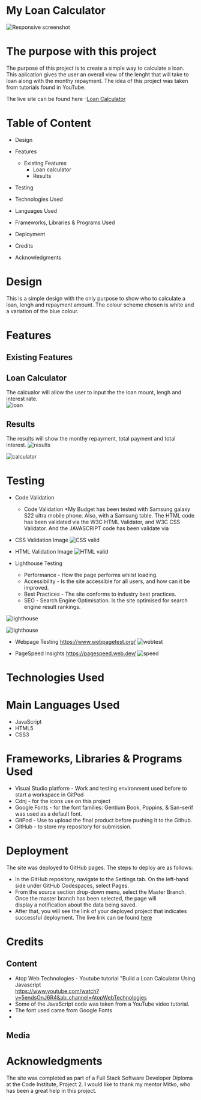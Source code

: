 # My Loan Calculator
![Responsive screenshot](/asset/images/readme-images/responsiveloan.png)
# The purpose with this project
The purpose of this project is to create a simple way to calculate a loan. This aplication gives the user an overall view of the lenght that will take to loan along with the monthy repayment. 
The idea of this project was taken from tutorials found in YouTube. 

The live site can be found here -[Loan Calculator](https://rhogand.github.io/LoanCalculator/)
# Table of Content
* Design
* Features
    * Existing Features
        * Loan calculator
        * Results
           
* Testing
* Technologies Used
* Languages Used
* Frameworks, Libraries & Programs Used
* Deployment
* Credits
* Acknowledgments
# Design 

This is a simple design with the only purpose to show who to calculate a loan, lengh and repayment amount.
The colour scheme chosen is white and a variation of the blue colour.
# Features
## Existing Features

## Loan Calculator
The calcualor will allow the user to input the the loan mount, lengh and interest rate.  
![loan](/asset/images/readme-images/loan%20.png)
## Results
The results will show the monthy repayment, total payment and total interest.
![results](/asset/images/readme-images/loan%20cal-res.png)

![calculator](/asset/images/readme-images/loan%20calculator.png)

# Testing

* Code Validation
   * Code Validation *My Budget has been tested with Samsung galaxy S22 ultra mobile phone. Also, with a Samsung table. The HTML 
    code has been validated via the W3C HTML Validator, and W3C CSS Validator. And the JAVASCRIPT code has been validate via 

* CSS Validation Image
![CSS valid](/asset/images/readme-images/CSSValidation.png  )
* HTML Validation Image
![HTML valid](/asset/images/readme-images/HTMLlvalidation.png)

* Lighthouse Testing
    * Performance - How the page performs whilst  loading.
    * Accessibility - Is the site accessible for all users, and how can it be improved.
    * Best Practices - The site conforms to industry best practices.
    * SEO - Search Engine Optimisation. Is the site optimised for search engine result rankings.

 ![lighthouse](/asset/images/readme-images/lighthouse.png)   

 ![lighthouse](/asset/images/readme-images/lighthouse2.png)   

 * Webpage Testing https://www.webpagetest.org/
      ![webtest](/asset/images/readme-images/perfomance.png)
     
 * PageSpeed Insights https://pagespeed.web.dev/
    ![speed](/asset/images/readme-images/speeddesktop.png)
    

# Technologies Used
# Main Languages Used
* JavaScript
* HTML5
* CSS3

# Frameworks, Libraries & Programs Used
* Visual Studio platform - Work and testing environment used before to start a workspace in GitPod 
* Cdnj - for the icons use on this project
* Google Fonts - for the font families: Gentium Book, Poppins, &  San-serif was used as a default font.
* GitPod - Use to upload the final product before pushing it to the Github.
* GitHub - to store my repository for submission.
 
# Deployment
The site was deployed to GitHub pages. The steps to deploy are as follows:

*  In the GitHub repository, navigate to the Settings tab. On the left-hand side under GitHub Codespaces, select Pages.
*  From the source section drop-down menu, select the Master Branch. Once the master branch has been selected, the page will     
   display a notification about the data being saved. 
*  After that, you will see the link of your deployed project that indicates successful deployment.
The live link can be found [here](https://rhogand.github.io/LoanCalculator/)
# Credits
## Content
 * Atop Web Technologies - Youtube tutorial "Build a Loan Calculator Using Javascript   
   https://www.youtube.com/watch?v=5endsOnJ6R4&ab_channel=AtopWebTechnologies
 * Some of the JavaScript code was taken from a YouTube video tutorial.
 * The font used came from Google Fonts
 * 
 ## Media
 

 # Acknowledgments
The site was completed as part of a Full Stack Software Developer Diploma at the Code Institute, Project 2. 
I would like to thank my mentor Mitko, who has been a great help in this project. 

